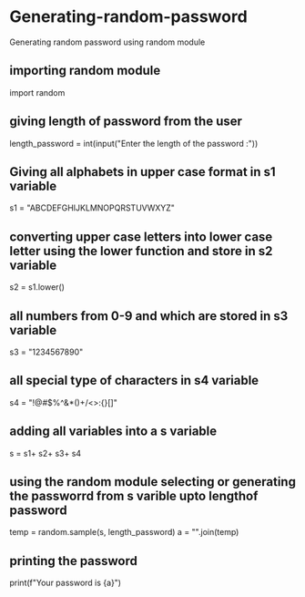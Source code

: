 # Generating-random-password
Generating random password  using random module

## importing random module
import random
## giving length of password from the user
length_password = int(input("Enter the length of the password :"))
## Giving all alphabets in upper case format in s1 variable
s1 = "ABCDEFGHIJKLMNOPQRSTUVWXYZ"
## converting upper case letters into lower case letter using the lower function and store in s2 variable
s2 = s1.lower()
## all numbers from 0-9 and which are stored in s3 variable
s3 = "1234567890"
## all special type of characters in s4 variable
s4 = "!@#$%^&*()+/<>:{}[]"
## adding all variables into a s variable
s = s1+ s2+ s3+ s4
## using the random module selecting or generating the passworrd from s varible upto lengthof password
temp = random.sample(s, length_password)
a = "".join(temp)
## printing the password
print(f"Your password is {a}")
